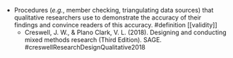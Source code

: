 - Procedures (_e.g._, member checking, triangulating data sources) that qualitative researchers use to demonstrate the accuracy of their findings and convince readers of this accuracy. #definition [[validity]]
	- Creswell, J. W., & Plano Clark, V. L. (2018). Designing and conducting mixed methods research (Third Edition). SAGE. #creswellResearchDesignQualitative2018